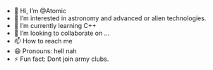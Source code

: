 - 👋 Hi, I’m @Atomic
- 👀 I’m interested in astronomy and advanced or alien technologies.
- 🌱 I’m currently learning C++
- 💞️ I’m looking to collaborate on ...
- 📫 How to reach me 
- 😄 Pronouns: hell nah
- ⚡ Fun fact: Dont join army clubs.

<!---
Mckelloj/Mckelloj is a ✨ special ✨ repository because its `README.md` (this file) appears on your GitHub profile.
You can click the Preview link to take a look at your changes.
--->
